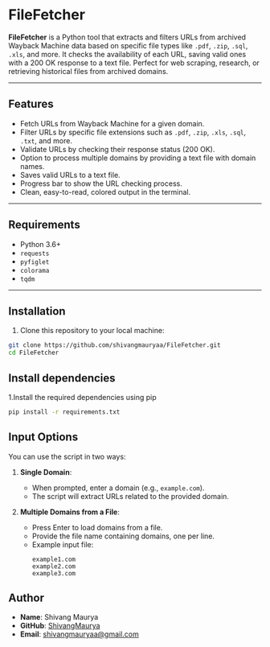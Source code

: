 # FileFetcher

**FileFetcher** is a Python tool that extracts and filters URLs from archived Wayback Machine data based on specific file types like `.pdf`, `.zip`, `.sql`, `.xls`, and more. It checks the availability of each URL, saving valid ones with a 200 OK response to a text file. Perfect for web scraping, research, or retrieving historical files from archived domains.

---

## Features

- Fetch URLs from Wayback Machine for a given domain.
- Filter URLs by specific file extensions such as `.pdf`, `.zip`, `.xls`, `.sql`, `.txt`, and more.
- Validate URLs by checking their response status (200 OK).
- Option to process multiple domains by providing a text file with domain names.
- Saves valid URLs to a text file.
- Progress bar to show the URL checking process.
- Clean, easy-to-read, colored output in the terminal.

---

## Requirements

- Python 3.6+
- `requests`
- `pyfiglet`
- `colorama`
- `tqdm`

---

## Installation

1. Clone this repository to your local machine:

```bash
git clone https://github.com/shivangmauryaa/FileFetcher.git
cd FileFetcher
```

## Install dependencies
1.Install the required dependencies using pip

```bash
pip install -r requirements.txt
```

## Input Options

You can use the script in two ways:

1. **Single Domain**: 
   - When prompted, enter a domain (e.g., `example.com`).
   - The script will extract URLs related to the provided domain.

2. **Multiple Domains from a File**: 
   - Press Enter to load domains from a file.
   - Provide the file name containing domains, one per line.
   - Example input file:
     ```
     example1.com
     example2.com
     example3.com
     ```


## Author

- **Name**: Shivang Maurya
- **GitHub**: [ShivangMaurya](https://github.com/ShivangMaurya)
- **Email**: shivangmauryaa@gmail.com

